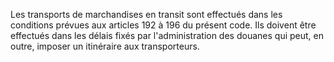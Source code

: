 Les transports de marchandises en transit sont
effectués dans les conditions prévues aux articles 192 à 196 du présent
code.
Ils doivent être effectués dans les délais fixés par l'administration
des douanes qui peut, en outre, imposer un itinéraire aux transporteurs.
